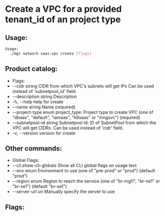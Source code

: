 # Create a VPC for a provided tenant_id of an project type

## Usage:
```bash
Usage:
  ./mgc network xaas-vpc create [flags]
```

## Product catalog:
- Flags:
- --cidr string            CIDR from which VPC's subnets will get IPs            Can be used instead of 'subnetpool_id' field.
- --description string     Description
- -h, --help                   help for create
- --name string            Name (required)
- --project-type enum      project_type: Project type to create VPC (one of "dbaas", "default", "iamaas", "k8saas" or "mngsvc") (required)
- --subnetpool-id string   Subnetpool Id: ID of SubnetPool             from which the VPC will get CIDRs.             Can be used instead of 'cidr' field.
- -v, --version                version for create

## Other commands:
- Global Flags:
- --cli.show-cli-globals   Show all CLI global flags on usage text
- --env enum               Environment to use (one of "pre-prod" or "prod") (default "prod")
- --region enum            Region to reach the service (one of "br-mgl1", "br-ne1" or "br-se1") (default "br-se1")
- --server-url uri         Manually specify the server to use

## Flags:
```bash

```

